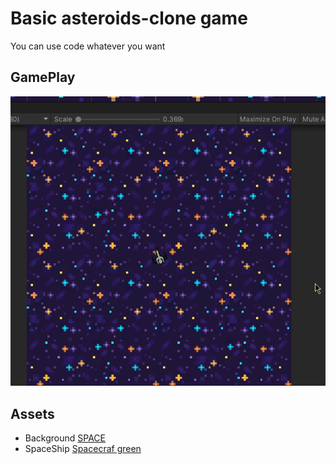 # Basic asteroids-clone game
You can use code whatever you want
## GamePlay
![alt text](test.gif)
## Assets
* Background [SPACE](https://vectorpixelstar.itch.io/space)
* SpaceShip [Spacecraf green](https://cafofogamerstudio.itch.io/spacecraf-green)